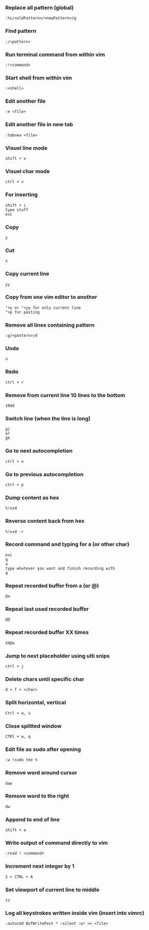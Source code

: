 ### Replace all pattern (global)
```
:%s/<oldPattern>/<newPattern>/g
```

### Find pattern
```
:/<pattern>
```

### Run terminal command from within vim
```
:!<command>
```

### Start shell from within vim
```
:<shell>
```

### Edit another file
```
:e <file>
```

### Edit another file in new tab
```
:tabnew <file>
```

### Visuel line mode
```
shift + v
```

### Visuel char mode
```
ctrl + v
```

### For inserting
```
shift + i
type stuff
esc
```

### Copy
```
y
```

### Cut
```
x
```

### Copy current line
```
yy
```

### Copy from one vim editor to another
```
"+y or "+yy for only current line
"+p for pasting
```

### Remove all lines containing pattern
```
:g/<pattern>/d
```

### Undo
```
u
```

### Redo
```
ctrl + r
```

### Remove from current line 10 lines to the bottom
```
10dd
```

### Switch line (when the line is long)
```
gj
or
gk
```

### Go to next autocompletion
```
ctrl + n
```

### Go to previous autocompletion
```
ctrl + p
```

### Dump content as hex
```
%!xxd
```

### Reverse content back from hex
```
%!xxd -r
```

### Record command and typing for a (or other char)
```
esc
q
a
type whatever you want and finish recording with
q
```

### Repeat recorded buffer from a (or @<otherChar>)
```
@a 
```

### Repeat last used recorded buffer
```
@@
```

### Repeat recorded buffer XX times
```
XX@a
```

### Jump to next placeholder using ulti snips
```
ctrl + j
```

### Delete chars until specific char
```
d + f + <char>
```

### Split horizontal, vertical
```
Ctrl + w, v
```

### Close splitted window
```
CTRl + w, q
```

### Edit file as sudo after opening
```
:w !sudo tee %
```

### Remove word around cursor
```
daw
```

### Remove word to the right
```
dw
```

### Append to end of line
```
shift + a
```

### Write output of command directly to vim
```
:read ! <command>
```

### Increment next integer by 1
```
1 + CTRL + A
```

### Set viewport of current line to middle
```
zz
```

### Log all keystrokes written inside vim (insert into vimrc)
```
:autocmd BufWritePost * :silent :w! >> <file>
```

